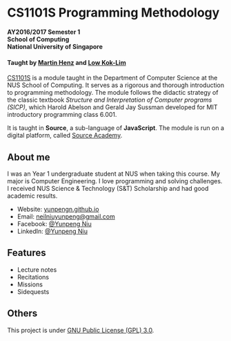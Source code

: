 # CS1101S Programming Methodology

__AY2016/2017 Semester 1<br>
School of Computing<br>
National University of Singapore__

#### Taught by [Martin Henz](https://www.comp.nus.edu.sg/~henz/) and [Low Kok-Lim](https://www.comp.nus.edu.sg/~lowkl/)

[CS1101S](https://www.comp.nus.edu.sg/~cs1101s/) is a module taught in the Department of Computer Science at the NUS School of Computing. It serves as a rigorous and thorough introduction to programming methodology. The module follows the didactic strategy of the classic textbook _Structure and Interpretation of Computer programs (SICP)_, which Harold Abelson and Gerald Jay Sussman developed for MIT introductory programming class 6.001.

It is taught in __Source__, a sub-language of __JavaScript__. The module is run on a digital platform, called [Source Academy](https://sourceacademy.nus.edu.sg/).

## About me

I was an Year 1 undergraduate student at NUS when taking this course. My major is Computer Engineering. I love programming and solving challenges. I received NUS Science & Technology (S&T) Scholarship and had good academic results.

- Website: [yunpengn.github.io](https://yunpengn.github.io/)
- Email: [neilniuyunpeng@gmail.com](mailto:neilniuyunpeng@gmail.com)
- Facebook: [@Yunpeng Niu](https://www.facebook.com/NeilNiuYunpeng)
- LinkedIn: [@Yunpeng Niu](https://www.linkedin.com/in/yunpeng-niu)

## Features

- Lecture notes
- Recitations
- Missions
- Sidequests

## Others
This project is under [GNU Public License (GPL) 3.0](http://www.gnu.org/licenses/gpl-3.0.en.html).
